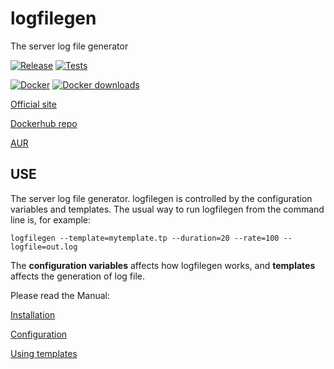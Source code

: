 # logfilegen

The server log file generator

[![Release](../../actions/workflows/release.yml/badge.svg)](../../actions/workflows/release.yml)
[![Tests](../../actions/workflows/tests.yml/badge.svg)](../../actions/workflows/tests.yml)

[![Docker](../../actions/workflows/docker.yml/badge.svg)](../../actions/workflows/docker.yml)
[![Docker downloads](https://img.shields.io/docker/pulls/psemiletov/logfilegen.svg)](https://hub.docker.com/r/psemiletov/logfilegen)

[Official site](https://psemiletov.github.io/logfilegen/)

[Dockerhub repo](https://hub.docker.com/r/psemiletov/logfilegen/general)

[AUR](https://aur.archlinux.org/packages/logfilegen)


## USE

The server log file generator. logfilegen is controlled by the configuration variables and templates. The usual way to run logfilegen from the command line is, for example:


```console
logfilegen --template=mytemplate.tp --duration=20 --rate=100 --logfile=out.log
```

The **configuration variables** affects how logfilegen works, and **templates** affects the  generation of log file.

Please read the Manual:

[Installation](https://psemiletov.github.io/logfilegen/inst.html)

[Configuration](https://psemiletov.github.io/logfilegen/config.html)

[Using templates](https://psemiletov.github.io/logfilegen/templates.html)

